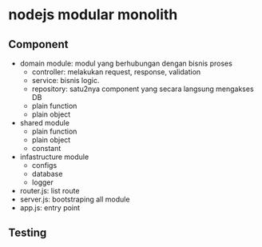 # nodejs modular monolith

## Component
- domain module: modul yang berhubungan dengan bisnis proses
  - controller: melakukan request, response, validation
  - service: bisnis logic.
  - repository: satu2nya component yang secara langsung mengakses DB
  - plain function
  - plain object
- shared module
  - plain function
  - plain object
  - constant
- infastructure module
  - configs
  - database
  - logger
- router.js: list route
- server.js: bootstraping all module
- app.js: entry point

## Testing
